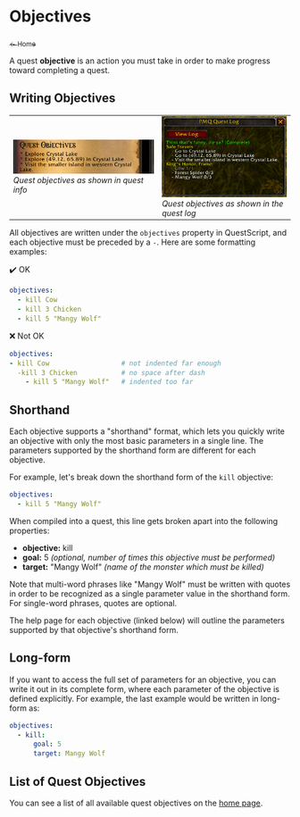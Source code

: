 # Objectives

[<sub>← Home</sub>](../index.md)

A quest **objective** is an action you must take in order to make progress toward completing a quest.

## Writing Objectives

<table>
  <tr>
    <td>
      <a href="../assets/images/objectives1.png"><img src="../assets/images/objectives1.png"/></a><br/>
      <i>Quest objectives as shown in quest info</i>
    </td>
    <td>
      <a href="../assets/images/quest-log2.png"><img src="../assets/images/quest-log2.png"/></a><br/>
      <i>Quest objectives as shown in the quest log</i>
    </td>
  </tr>
</table>

All objectives are written under the `objectives` property in QuestScript, and each objective must be preceded by a `-`. Here are some formatting examples:

✔️ OK

```yaml
objectives:
  - kill Cow
  - kill 3 Chicken
  - kill 5 "Mangy Wolf"
```

❌ Not OK

```yaml
objectives:
- kill Cow                  # not indented far enough
  -kill 3 Chicken           # no space after dash
    - kill 5 "Mangy Wolf"   # indented too far
```

## Shorthand

Each objective supports a "shorthand" format, which lets you quickly write an objective with only the most basic parameters in a single line. The parameters supported by the shorthand form are different for each objective.

For example, let's break down the shorthand form of the `kill` objective:

```yaml
objectives:
  - kill 5 "Mangy Wolf"
```

When compiled into a quest, this line gets broken apart into the following properties:

* **objective:** kill
* **goal:** 5 *(optional, number of times this objective must be performed)*
* **target:** "Mangy Wolf" *(name of the monster which must be killed)*

Note that multi-word phrases like "Mangy Wolf" must be written with quotes in order to be recognized as a single parameter value in the shorthand form. For single-word phrases, quotes are optional.

The help page for each objective (linked below) will outline the parameters supported by that objective's shorthand form.

## Long-form

If you want to access the full set of parameters for an objective, you can write it out in its complete form, where each parameter of the objective is defined explicitly. For example, the last example would be written in long-form as:

```yaml
objectives:
  - kill:
      goal: 5
      target: Mangy Wolf
```

## List of Quest Objectives

You can see a list of all available quest objectives on the [home page](../index.md).